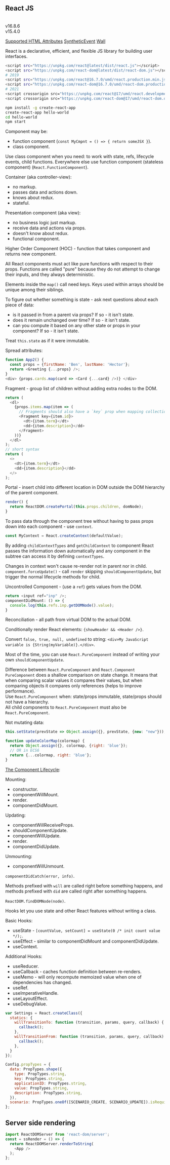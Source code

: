 React JS
-

<br>v16.8.6
<br>v15.4.0

[Supported HTML Attributes](https://facebook.github.io/react/docs/dom-elements.html#all-supported-html-attributes)
[SyntheticEvent](https://facebook.github.io/react/docs/events.html#supported-events)
[Wall](https://github.com/cn007b/wall/blob/master/wall/src/web/js/implementation/react/babel/app.babel)

React is a declarative, efficient, and flexible JS library for building user interfaces.

````sh
<script src="https://unpkg.com/react@latest/dist/react.js"></script>
<script src="https://unpkg.com/react-dom@latest/dist/react-dom.js"></script>
# 2019
<script src="https://unpkg.com/react@16.7.0/umd/react.production.min.js"></script>
<script src="https://unpkg.com/react-dom@16.7.0/umd/react-dom.production.min.js"></script>
# 2021
<script crossorigin src="https://unpkg.com/react@17/umd/react.development.js"></script>
<script crossorigin src="https://unpkg.com/react-dom@17/umd/react-dom.development.js"></script>

npm install -g create-react-app
create-react-app hello-world
cd hello-world
npm start
````

Component may be:
* function component (`const MyCmpnt = () => { return someJSX }`).
* class component.

Use class component when you need: to work with state, refs, lifecycle events, child functions.
Everywhere else use function component (stateless component) (`React.FunctionComponent`).

Container (aka controller-view):
* no markup.
* passes data and actions down.
* knows about redux.
* stateful.

Presentation component (aka view):
* no business logic just markup.
* receive data and actions via props.
* doesn't know about redux.
* functional component.

Higher Order Component (HOC) - function that takes component and returns new component.

All React components must act like pure functions with respect to their props.
Functions are called "pure" because they do not attempt to change their inputs,
and they always deterministic.

Elements inside the `map()` call need keys.
Keys used within arrays should be unique among their siblings.

To figure out whether something is state - ask next questions about each piece of data:
* is it passed in from a parent via props? If so - it isn't state.
* does it remain unchanged over time? If so - it isn't state.
* can you compute it based on any other state or props in your component? If so - it isn't state.

Treat `this.state` as if it were immutable.

Spread attributes:
````js
function App2() {
  const props = {firstName: 'Ben', lastName: 'Hector'};
  return <Greeting {...props} />;
}
<div> {props.cards.map(card => <Card {...card} />)} </div>
````

Fragment - group list of children without adding extra nodes to the DOM.
````js
return (
  <dl>
    {props.items.map(item => (
      // Fragments should also have a `key` prop when mapping collections
      <Fragment key={item.id}>
        <dt>{item.term}</dt>
        <dd>{item.description}</dd>
      </Fragment>
    ))}
  </dl>
);
// short syntax
return (
  <>
    <dt>{item.term}</dt>
    <dd>{item.description}</dd>
  </>
);
````

Portal - insert child into different location in DOM
outside the DOM hierarchy of the parent component.
````js
render() {
  return ReactDOM.createPortal(this.props.children, domNode);
}
````

To pass data through the component tree without having to pass props
down into each component - use `context`.
````js
const MyContext = React.createContext(defaultValue);
````

By adding `childContextTypes` and `getChildContext` to component
React passes the information down automatically
and any component in the subtree can access it by defining `contextTypes`.

Changes in context won't cause re-render not in parent nor in child.
`component.forceUpdate()` - call `render` skipping `shouldComponentUpdate`,
but trigger the normal lifecycle methods for child.

Uncontrolled Component - (use a `ref`) gets values from the DOM.
````js
return <input ref="inp" />;
componentDidMount: () => {
  console.log(this.refs.inp.getDOMNode().value);
}
````

Reconciliation - all path from virtual DOM to the actual DOM.

Conditionally render React elements: `{showHeader && <Header />}`.

Convert `false, true, null, undefined` to string: `<div>My JavaScript variable is {String(myVariable)}.</div>`.

Most of the time, you can use `React.PureComponent` instead of writing your own `shouldComponentUpdate`.

Difference between `React.PureComponent` and `React.Component`
`PureComponent` does a shallow comparison on state change.
It means that when comparing scalar values it compares their values,
but when comparing objects it compares only references (helps to improve performance).
<br>Use `React.PureComponent` when: state/props immutable, state/props should not have a hierarchy.
<br>All child components to `React.PureComponent` must also be `React.PureComponent`.

Not mutating data:
````js
this.setState(prevState => Object.assign({}, prevState, {new: "new"}));

function updateColorMap(colormap) {
  return Object.assign({}, colormap, {right: 'blue'});
  // OR in ECS6
  return {...colormap, right: 'blue'};
}
````

[The Component Lifecycle](https://facebook.github.io/react/docs/react-component.html#the-component-lifecycle):

Mounting:
* constructor.
* componentWillMount.
* render.
* componentDidMount.

Updating:
* componentWillReceiveProps.
* shouldComponentUpdate.
* componentWillUpdate.
* render.
* componentDidUpdate.

Unmounting:
* componentWillUnmount.

`componentDidCatch(error, info)`.

Methods prefixed with `will` are called right before something happens,
and methods prefixed with `did` are called right after something happens.

`ReactDOM.findDOMNode(node)`.

Hooks let you use state and other React features without writing a class.

Basic Hooks:
* useState - `[countValue, setCount] = useState(0 /* init count value */);`.
* useEffect - similar to componentDidMount and componentDidUpdate.
* useContext.

Additional Hooks:
* useReducer.
* useCallback - caches function definition between re-renders.
* useMemo - will only recompute memoized value when one of dependencies has changed.
* useRef.
* useImperativeHandle.
* useLayoutEffect.
* useDebugValue.

````js
var Settings = React.createClass({
  statics: {
    willTransitionTo: function (transition, params, query, callback) {
      callback();
    },
    willTransitionFrom: function (transition, params, query, callback) {
      callback();
    },
  }
});

Config.propTypes = {
  data: PropTypes.shape({
    type: PropTypes.string,
    key: PropTypes.string,
    applicationID: PropTypes.string,
    value: PropTypes.string,
    description: PropTypes.string,
  }),
  scenario: PropTypes.oneOf([SCENARIO_CREATE, SCENARIO_UPDATE]).isRequired,
};
````

## Server side rendering

````js
import ReactDOMServer from 'react-dom/server';
const = ssRender = () => {
  return ReactDOMServer.renderToString(
    <App />
  );
};
````
